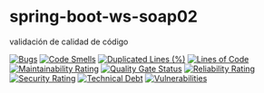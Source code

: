# spring-boot-ws-soap02

validación de calidad de código

[![Bugs](https://sonarcloud.io/api/project_badges/measure?project=leonmatias2015_spring-boot-ws-soap02&metric=bugs)](https://sonarcloud.io/dashboard?id=leonmatias2015_spring-boot-ws-soap02)
[![Code Smells](https://sonarcloud.io/api/project_badges/measure?project=leonmatias2015_spring-boot-ws-soap02&metric=code_smells)](https://sonarcloud.io/dashboard?id=leonmatias2015_spring-boot-ws-soap02)
[![Duplicated Lines (%)](https://sonarcloud.io/api/project_badges/measure?project=leonmatias2015_spring-boot-ws-soap02&metric=duplicated_lines_density)](https://sonarcloud.io/dashboard?id=leonmatias2015_spring-boot-ws-soap02)
[![Lines of Code](https://sonarcloud.io/api/project_badges/measure?project=leonmatias2015_spring-boot-ws-soap02&metric=ncloc)](https://sonarcloud.io/dashboard?id=leonmatias2015_spring-boot-ws-soap02)
[![Maintainability Rating](https://sonarcloud.io/api/project_badges/measure?project=leonmatias2015_spring-boot-ws-soap02&metric=sqale_rating)](https://sonarcloud.io/dashboard?id=leonmatias2015_spring-boot-ws-soap02)
[![Quality Gate Status](https://sonarcloud.io/api/project_badges/measure?project=leonmatias2015_spring-boot-ws-soap02&metric=alert_status)](https://sonarcloud.io/dashboard?id=leonmatias2015_spring-boot-ws-soap02)
[![Reliability Rating](https://sonarcloud.io/api/project_badges/measure?project=leonmatias2015_spring-boot-ws-soap02&metric=reliability_rating)](https://sonarcloud.io/dashboard?id=leonmatias2015_spring-boot-ws-soap02)
[![Security Rating](https://sonarcloud.io/api/project_badges/measure?project=leonmatias2015_spring-boot-ws-soap02&metric=security_rating)](https://sonarcloud.io/dashboard?id=leonmatias2015_spring-boot-ws-soap02)
[![Technical Debt](https://sonarcloud.io/api/project_badges/measure?project=leonmatias2015_spring-boot-ws-soap02&metric=sqale_index)](https://sonarcloud.io/dashboard?id=leonmatias2015_spring-boot-ws-soap02)
[![Vulnerabilities](https://sonarcloud.io/api/project_badges/measure?project=leonmatias2015_spring-boot-ws-soap02&metric=vulnerabilities)](https://sonarcloud.io/dashboard?id=leonmatias2015_spring-boot-ws-soap02)
